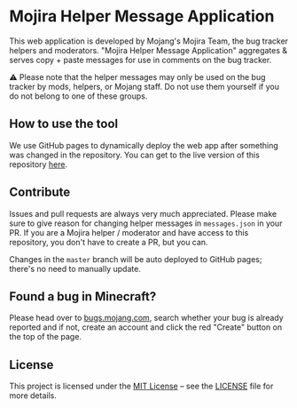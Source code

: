 # Mojira Helper Message Application

This web application is developed by Mojang's Mojira Team, the bug tracker helpers and moderators. "Mojira Helper Message Application" aggregates & serves copy + paste messages for use in comments on the bug tracker.

⚠ Please note that the helper messages may only be used on the bug tracker by mods, helpers, or Mojang staff. Do not use them yourself if you do not belong to one of these groups.

## How to use the tool

We use GitHub pages to dynamically deploy the web app after something was changed in the repository. You can get to the live version of this repository [here](https://mojira.github.io/helper-messages).

## Contribute

Issues and pull requests are always very much appreciated. Please make sure to give reason for changing helper messages in `messages.json` in your PR. If you are a Mojira helper / moderator and have access to this repository, you don't have to create a PR, but you can. 

Changes in the `master` branch will be auto deployed to GitHub pages; there's no need to manually update.

## Found a bug in Minecraft?

Please head over to [bugs.mojang.com](https://bugs.mojang.com), search whether your bug is already reported and if not, create an account and click the red "Create" button on the top of the page.

## License

This project is licensed under the [MIT License](https://opensource.org/licenses/MIT) – see the [LICENSE](LICENSE) file for more details.
